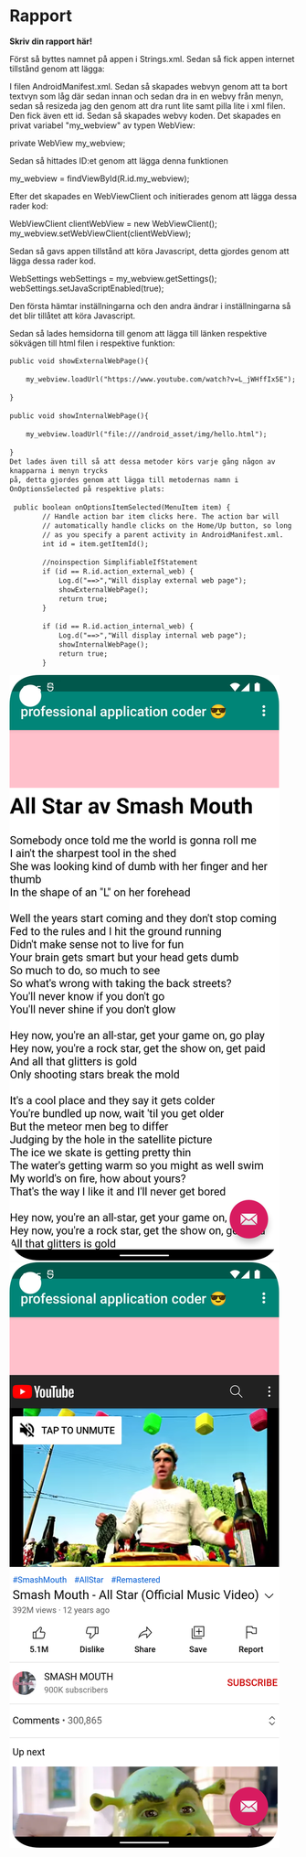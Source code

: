 
# Rapport

**Skriv din rapport här!**

Först så byttes namnet på appen i Strings.xml. Sedan så fick appen internet tillstånd genom att lägga:

 <uses-permission android:name="android.permission.INTERNET" />

I filen AndroidManifest.xml. Sedan så skapades webvyn genom att ta bort textvyn som låg där sedan innan
och sedan dra in en webvy från menyn, sedan så resizeda jag den genom att dra runt lite samt pilla
lite i xml filen. Den fick även ett id. Sedan så skapades webvy koden. Det skapades en privat variabel
"my_webview" av typen WebView:

private WebView my_webview;

Sedan så hittades ID:et genom att lägga denna funktionen

my_webview = findViewById(R.id.my_webview);

Efter det skapades en WebViewClient och initierades genom att lägga dessa rader kod:

WebViewClient clientWebView = new WebViewClient();
        my_webview.setWebViewClient(clientWebView);

Sedan så gavs appen tillstånd att köra Javascript, detta gjordes genom att lägga dessa rader kod.

WebSettings webSettings = my_webview.getSettings();
        webSettings.setJavaScriptEnabled(true);

Den första hämtar inställningarna och den andra ändrar i inställningarna så det blir tillåtet att
köra Javascript.

Sedan så lades hemsidorna till genom att lägga till länken respektive sökvägen till html filen i
respektive funktion:

    public void showExternalWebPage(){

        my_webview.loadUrl("https://www.youtube.com/watch?v=L_jWHffIx5E");

    }

    public void showInternalWebPage(){

        my_webview.loadUrl("file:///android_asset/img/hello.html");

    }
    Det lades även till så att dessa metoder körs varje gång någon av knapparna i menyn trycks
    på, detta gjordes genom att lägga till metodernas namn i OnOptionsSelected på respektive plats:

     public boolean onOptionsItemSelected(MenuItem item) {
            // Handle action bar item clicks here. The action bar will
            // automatically handle clicks on the Home/Up button, so long
            // as you specify a parent activity in AndroidManifest.xml.
            int id = item.getItemId();

            //noinspection SimplifiableIfStatement
            if (id == R.id.action_external_web) {
                Log.d("==>","Will display external web page");
                showExternalWebPage();
                return true;
            }

            if (id == R.id.action_internal_web) {
                Log.d("==>","Will display internal web page");
                showInternalWebPage();
                return true;
            }

![intern websida](screenshot1.png)
![extern websida](screenshot2.png)
